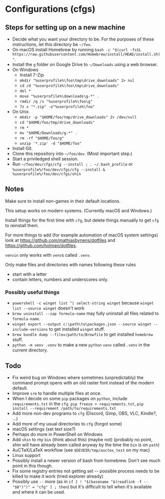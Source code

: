 # Configurations (cfgs)

## Steps for setting up on a new machine

- Decide what you want your directory to be. For the purposes of these instructions, let this directory be `~/foo`.
- On macOS install Homebrew by running `bash -c "$(curl -fsSL https://raw.githubusercontent.com/Homebrew/install/HEAD/install.sh)"`.
- Install the `g` folder on Google Drive to `~/Downloads` using a web browser.
- On Windows
    - Install 7-Zip
    - `mkdir "%userprofile%\foo\tmp\drive_downloads" 2> nul`
    - `cd /d "%userprofile%\foo\tmp\drive_downloads"`
    - `del *`
    - `move "%userprofile%\downloads\g-*" .`
    - `rmdir /q /s "%userprofile%\foo\g"`
    - `7z x "*.zip" -o"%userprofile%\foo"`
- On Unix
    - `mkdir -p "$HOME/foo/tmp/drive_downloads" 2> /dev/null`
    - `cd "$HOME/foo/tmp/drive_downloads"`
    - `rm *`
    - `mv "$HOME/Downloads/g-*" .`
    - `rm -rf "$HOME/foo/g"`
    - `unzip '*.zip' -d "$HOME/foo"`
- Install Git.
- Clone this repository into `~/foo/dev`. (Most important step.)
- Start a priviledged shell session.
- Run `~/foo/dev/cfgs/cfg --install ; . ~/.bash_profile` or `%userprofile%/foo/dev/cfgs/cfg --install & %userprofile%/foo/dev/cfgs/shin`

## Notes

Make sure to install non-games in their default locations.

This setup works on modern systems. (Currently macOS and Windows.)

Install things for the first time with `cfg`, but delete things manually to get `cfg` to reinstall them.

For more things to add (for example automation of macOS system settings) look at https://github.com/mathiasbynens/dotfiles and https://github.com/holman/dotfiles.

`venvin` only works with `venv`s called `.venv`.

Only make files and directories with names following these rules
- start with a letter
- contain letters, numbers and underscores only.

### Possibly useful things

- `powershell -c winget list ^| select-string winget` because `winget list --source winget` doesn't work
- `brew uninstall --zap formula-name` may fully uninstall all files related to `formula-name`.
- `winget export --output c:\path\to\packages.json --source winget --include-versions` to get installed `winget` stuff.
- `brew bundle dump --file=/path/to/Brewfile` to get installed `homebrew` stuff.
- `python -m venv .venv` to make a new `python` `venv` called `.venv` in the current directory.

## Todo

- Fix weird bug on Windows where sometimes (unpredictably) the command prompt opens with an old raster font instead of the modern default.
- Improve `srm` to handle multiple files at once.
- When I decide on some `pip` packages on `python`, include `requirements.txt` in the `cfg`. `pip freeze > requirements.txt`, `pip install --requirement /path/to/requirements.txt`
- Add more non-dev programs to `cfg` (Discord, Gimp, OBS, VLC, Kindle?, ...)
- Add more of my usual directories to `cfg` (forgot some)
- macOS settings (set text size?)
- Perhaps do more in PowerShell on Windows
- Add `shin` to my `bin` (think about this) (maybe not) (probably no point, shin will have already been called anyway by the time the `bin` is on `path`)
- AuCTeX/LaTeX workflow (see `$DEVDIR/tmp/auctex_test` on my mac)
- Linux support
- Possibly install a newer version of bash from homebrew. Don't see much point in this though.
- Fix some registry entries not getting set -- possible process needs to be killed to make it work (tried explorer already)
- Possibly use `--` more (as in `if [ ! "$(basename "$(readlink -f -- "$0")")" = "cfg" ] ; then`) but it's difficult to tell when it's available and where it can be used.

